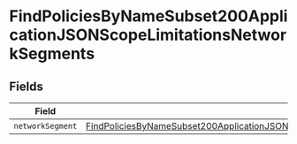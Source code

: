 # FindPoliciesByNameSubset200ApplicationJSONScopeLimitationsNetworkSegments


## Fields

| Field                                                                                                                                                                                                         | Type                                                                                                                                                                                                          | Required                                                                                                                                                                                                      | Description                                                                                                                                                                                                   |
| ------------------------------------------------------------------------------------------------------------------------------------------------------------------------------------------------------------- | ------------------------------------------------------------------------------------------------------------------------------------------------------------------------------------------------------------- | ------------------------------------------------------------------------------------------------------------------------------------------------------------------------------------------------------------- | ------------------------------------------------------------------------------------------------------------------------------------------------------------------------------------------------------------- |
| `networkSegment`                                                                                                                                                                                              | [FindPoliciesByNameSubset200ApplicationJSONScopeLimitationsNetworkSegmentsNetworkSegment](../../models/operations/findpoliciesbynamesubset200applicationjsonscopelimitationsnetworksegmentsnetworksegment.md) | :heavy_minus_sign:                                                                                                                                                                                            | N/A                                                                                                                                                                                                           |
